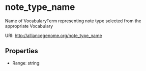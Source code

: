 # note_type_name

Name of VocabularyTerm representing note type selected from the appropriate Vocabulary

URI: http://alliancegenome.org/note_type_name



<!-- no inheritance hierarchy -->


## Properties

 * Range: string



